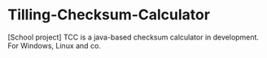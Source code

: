 # Tilling-Checksum-Calculator
[School project] TCC is a java-based checksum calculator in development. For Windows, Linux and co.

